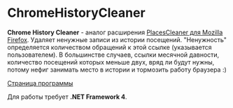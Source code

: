 ChromeHistoryCleaner
====================

**Chrome History Cleaner** - аналог расширения [PlacesCleaner для Mozilla Firefox](https://addons.mozilla.org/ru/firefox/addon/placescleaner/). Удаляет ненужные записи из истории посещений. "Ненужность" определяется количеством обращений к этой ссылке (указывается пользователем). В большинстве случаев, ссылки месячной давности, количество посещений которых меньше двух, вряд ли будут нужны, потому нефиг занимать место в истории и тормозить работу браузера :)

[Страница программы](http://www.softez.pp.ua/progs/chrome-history-cleaner/)

Для работы требует **.NET Framework 4**.

